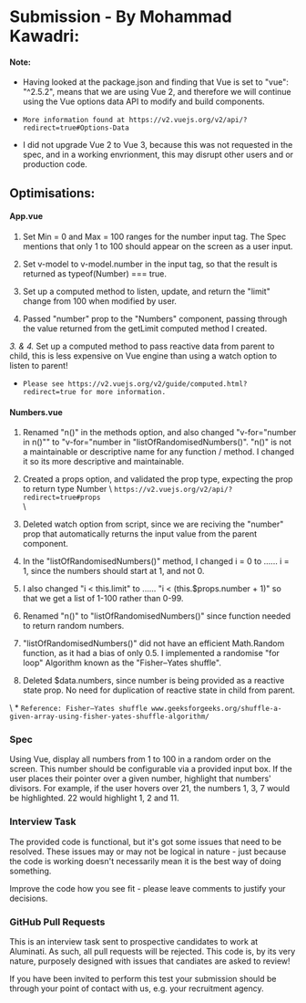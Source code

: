 # Submission - By Mohammad Kawadri: 

#### Note:
- Having looked at the package.json and finding that Vue is set to "vue": "^2.5.2", means that we are using Vue 2, and therefore we will continue using the Vue options data API to modify and build components. 
* `More information found at https://v2.vuejs.org/v2/api/?redirect=true#Options-Data`
- I did not upgrade Vue 2 to Vue 3, because this was not requested in the spec, and in a working envrionment, this may disrupt other users and or production code. 

## Optimisations: 
#### App.vue
1. Set Min = 0 and Max = 100 ranges for the number input tag. The Spec mentions that only 1 to 100 should appear on the screen as a user input. 

2. Set v-model to v-model.number in the input tag, so that the result is returned as typeof(Number) === true.

3. Set up a computed method to listen, update, and return the "limit" change from 100 when modified by user.

4. Passed "number" prop to the "Numbers" component, passing through the value returned from the getLimit computed method I created. 

*3. & 4.* Set up a computed method to pass reactive data from parent to child, this is less expensive on Vue engine than using a watch option to listen to parent!
* `Please see https://v2.vuejs.org/v2/guide/computed.html?redirect=true for more information.`

#### Numbers.vue
1. Renamed "n()" in the methods option, and also changed "v-for="number in n()"" to  "v-for="number in "listOfRandomisedNumbers()". "n()" is not a maintainable or descriptive name for any function / method. I changed it so its more descriptive and maintainable. 

2. Created a props option, and validated the prop type, expecting the prop to return type Number 
 \ `https://v2.vuejs.org/v2/api/?redirect=true#props`  
 \

3. Deleted watch option from script, since we are reciving the "number" prop that automatically returns the input value from the parent component. 

4. In the "listOfRandomisedNumbers()" method, I changed i = 0 to ...... i = 1, since the numbers should start at 1, and not 0. 

5. I also changed "i < this.limit" to ...... "i < (this.$props.number + 1)" so that we get a list of 1-100 rather than 0-99. 

6. Renamed "n()" to "listOfRandomisedNumbers()" since function needed to return random numbers. 

7. "listOfRandomisedNumbers()" did not have an efficient Math.Random function, as it had a bias of only 0.5. I implemented a randomise "for loop" Algorithm known as the "Fisher–Yates shuffle".

8. Deleted $data.numbers, since number is being provided as a reactive state prop. No need for duplication of reactive state in child from parent. 

\ * `Reference: Fisher–Yates shuffle www.geeksforgeeks.org/shuffle-a-given-array-using-fisher-yates-shuffle-algorithm/`


<!-- 8. Renamed "hov" method to "highlight" so its more descriptive to what the function does.  -->





### Spec
Using Vue, display all numbers from 1 to 100 in a random order on the screen. This number should be configurable via a provided input box.
If the user places their pointer over a given number, highlight that numbers' divisors.
For example, if the user hovers over 21, the numbers 1, 3, 7 would be highlighted. 22 would highlight 1, 2 and 11.

### Interview Task
The provided code is functional, but it's got some issues that need to be resolved. These issues may or may not be logical in nature - just because the code is working doesn't necessarily mean it is the best way of doing something.

Improve the code how you see fit - please leave comments to justify your decisions.

### GitHub Pull Requests
This is an interview task sent to prospective candidates to work at Aluminati. As such, all pull requests will be rejected. This code is, by its very nature, purposely designed with issues that candiates are asked to review!

If you have been invited to perform this test your submission should be through your point of contact with us, e.g. your recruitment agency.

